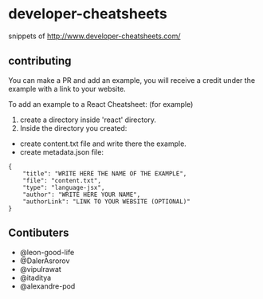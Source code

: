 # developer-cheatsheets
snippets of http://www.developer-cheatsheets.com/

## contributing
You can make a PR and add an example, 
you will receive a credit under the example with a link to your website.

To add an example to a React Cheatsheet: (for example)

1. create a directory inside 'react' directory.
2. Inside the directory you created:
-  create content.txt file and write there the example.
-  create metadata.json file:


```
{
    "title": "WRITE HERE THE NAME OF THE EXAMPLE",
    "file": "content.txt",
    "type": "language-jsx",
    "author": "WRITE HERE YOUR NAME",
    "authorLink": "LINK TO YOUR WEBSITE (OPTIONAL)"
}
```

## Contibuters
- @leon-good-life
- @DalerAsrorov
- @vipulrawat
- @itaditya
- @alexandre-pod
